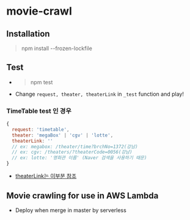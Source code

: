 # movie-crawl

## Installation

> npm install --frozen-lockfile

## Test

- > npm test
- Change `request, theater, theaterLink` in `_test` function and play!

### TimeTable test 인 경우

```js
{
  request: 'timetable',
  theater: 'megaBox' | 'cgv' | 'lotte',
  theaterLink: ''
  // ex: megabox: /theater/time?brchNo=1372(강남)
  // ex: cgv: /theaters/?theaterCode=0056(강남)
  // ex: lotte: '영화관 이름' (Naver 검색을 사용하기 때문)
}
```

- [theaterLink는 이부분 참조](https://github.com/eomttt/movie-king/tree/master/src/lib/datum/theaters)

## Movie crawling for use in AWS Lambda

- Deploy when merge in master by serverless
